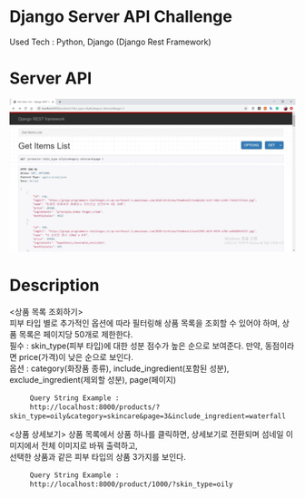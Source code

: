 # Django Server API Challenge
Used Tech : Python, Django (Django Rest Framework)

# Server API
<div><img src="image/server api.JPG"></div>


# Description
<상품 목록 조회하기> <br>
         피부 타입 별로 추가적인 옵션에 따라 필터링해 상품 목록을 조회할 수 있어야 하며, 상품 목록은 페이지당 50개로 제한한다. <br>
         필수 : skin_type(피부 타입)에 대한 성분 점수가 높은 순으로 보여준다. 만약, 동점이라면 price(가격)이 낮은 순으로 보인다. <br>
         옵션 : category(화장품 종류), include_ingredient(포함된 성분), exclude_ingredient(제외할 성분), page(페이지) <br>
         
         Query String Example :
         http://localhost:8000/products/?skin_type=oily&category=skincare&page=3&include_ingredient=waterfall

<상품 상세보기>
         상품 목록에서 상품 하나를 클릭하면, 상세보기로 전환되며 섬네일 이미지에서 전체 이미지로 바꿔 출력하고, <br>
         선택한 상품과 같은 피부 타입의 상품 3가지를 보인다. <br>

         Query String Example :
         http://localhost:8000/product/1000/?skin_type=oily
